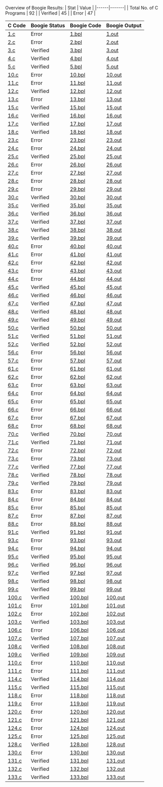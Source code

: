 Overview of Boogie Results:
| Stat | Value |
|------|-------|
| Total No. of C Programs | 92 |
| Verified | 45 |
| Error | 47 |

| C Code | Boogie Status | Boogie Code | Boogie Output |
|--------|---------------|-------------|---------------|
| [1.c](./c_benchmark_anon/1.c) | Error | [1.bpl](./boogie_translated/1.bpl) | [1.out](./boogie_translated/1.out) |
| [2.c](./c_benchmark_anon/2.c) | Error | [2.bpl](./boogie_translated/2.bpl) | [2.out](./boogie_translated/2.out) |
| [3.c](./c_benchmark_anon/3.c) | Verified | [3.bpl](./boogie_translated/3.bpl) | [3.out](./boogie_translated/3.out) |
| [4.c](./c_benchmark_anon/4.c) | Verified | [4.bpl](./boogie_translated/4.bpl) | [4.out](./boogie_translated/4.out) |
| [5.c](./c_benchmark_anon/5.c) | Verified | [5.bpl](./boogie_translated/5.bpl) | [5.out](./boogie_translated/5.out) |
| [10.c](./c_benchmark_anon/10.c) | Error | [10.bpl](./boogie_translated/10.bpl) | [10.out](./boogie_translated/10.out) |
| [11.c](./c_benchmark_anon/11.c) | Error | [11.bpl](./boogie_translated/11.bpl) | [11.out](./boogie_translated/11.out) |
| [12.c](./c_benchmark_anon/12.c) | Verified | [12.bpl](./boogie_translated/12.bpl) | [12.out](./boogie_translated/12.out) |
| [13.c](./c_benchmark_anon/13.c) | Error | [13.bpl](./boogie_translated/13.bpl) | [13.out](./boogie_translated/13.out) |
| [15.c](./c_benchmark_anon/15.c) | Verified | [15.bpl](./boogie_translated/15.bpl) | [15.out](./boogie_translated/15.out) |
| [16.c](./c_benchmark_anon/16.c) | Verified | [16.bpl](./boogie_translated/16.bpl) | [16.out](./boogie_translated/16.out) |
| [17.c](./c_benchmark_anon/17.c) | Verified | [17.bpl](./boogie_translated/17.bpl) | [17.out](./boogie_translated/17.out) |
| [18.c](./c_benchmark_anon/18.c) | Verified | [18.bpl](./boogie_translated/18.bpl) | [18.out](./boogie_translated/18.out) |
| [23.c](./c_benchmark_anon/23.c) | Error | [23.bpl](./boogie_translated/23.bpl) | [23.out](./boogie_translated/23.out) |
| [24.c](./c_benchmark_anon/24.c) | Error | [24.bpl](./boogie_translated/24.bpl) | [24.out](./boogie_translated/24.out) |
| [25.c](./c_benchmark_anon/25.c) | Verified | [25.bpl](./boogie_translated/25.bpl) | [25.out](./boogie_translated/25.out) |
| [26.c](./c_benchmark_anon/26.c) | Error | [26.bpl](./boogie_translated/26.bpl) | [26.out](./boogie_translated/26.out) |
| [27.c](./c_benchmark_anon/27.c) | Error | [27.bpl](./boogie_translated/27.bpl) | [27.out](./boogie_translated/27.out) |
| [28.c](./c_benchmark_anon/28.c) | Error | [28.bpl](./boogie_translated/28.bpl) | [28.out](./boogie_translated/28.out) |
| [29.c](./c_benchmark_anon/29.c) | Error | [29.bpl](./boogie_translated/29.bpl) | [29.out](./boogie_translated/29.out) |
| [30.c](./c_benchmark_anon/30.c) | Verified | [30.bpl](./boogie_translated/30.bpl) | [30.out](./boogie_translated/30.out) |
| [35.c](./c_benchmark_anon/35.c) | Verified | [35.bpl](./boogie_translated/35.bpl) | [35.out](./boogie_translated/35.out) |
| [36.c](./c_benchmark_anon/36.c) | Verified | [36.bpl](./boogie_translated/36.bpl) | [36.out](./boogie_translated/36.out) |
| [37.c](./c_benchmark_anon/37.c) | Verified | [37.bpl](./boogie_translated/37.bpl) | [37.out](./boogie_translated/37.out) |
| [38.c](./c_benchmark_anon/38.c) | Verified | [38.bpl](./boogie_translated/38.bpl) | [38.out](./boogie_translated/38.out) |
| [39.c](./c_benchmark_anon/39.c) | Verified | [39.bpl](./boogie_translated/39.bpl) | [39.out](./boogie_translated/39.out) |
| [40.c](./c_benchmark_anon/40.c) | Error | [40.bpl](./boogie_translated/40.bpl) | [40.out](./boogie_translated/40.out) |
| [41.c](./c_benchmark_anon/41.c) | Error | [41.bpl](./boogie_translated/41.bpl) | [41.out](./boogie_translated/41.out) |
| [42.c](./c_benchmark_anon/42.c) | Error | [42.bpl](./boogie_translated/42.bpl) | [42.out](./boogie_translated/42.out) |
| [43.c](./c_benchmark_anon/43.c) | Error | [43.bpl](./boogie_translated/43.bpl) | [43.out](./boogie_translated/43.out) |
| [44.c](./c_benchmark_anon/44.c) | Error | [44.bpl](./boogie_translated/44.bpl) | [44.out](./boogie_translated/44.out) |
| [45.c](./c_benchmark_anon/45.c) | Verified | [45.bpl](./boogie_translated/45.bpl) | [45.out](./boogie_translated/45.out) |
| [46.c](./c_benchmark_anon/46.c) | Verified | [46.bpl](./boogie_translated/46.bpl) | [46.out](./boogie_translated/46.out) |
| [47.c](./c_benchmark_anon/47.c) | Verified | [47.bpl](./boogie_translated/47.bpl) | [47.out](./boogie_translated/47.out) |
| [48.c](./c_benchmark_anon/48.c) | Verified | [48.bpl](./boogie_translated/48.bpl) | [48.out](./boogie_translated/48.out) |
| [49.c](./c_benchmark_anon/49.c) | Verified | [49.bpl](./boogie_translated/49.bpl) | [49.out](./boogie_translated/49.out) |
| [50.c](./c_benchmark_anon/50.c) | Verified | [50.bpl](./boogie_translated/50.bpl) | [50.out](./boogie_translated/50.out) |
| [51.c](./c_benchmark_anon/51.c) | Verified | [51.bpl](./boogie_translated/51.bpl) | [51.out](./boogie_translated/51.out) |
| [52.c](./c_benchmark_anon/52.c) | Verified | [52.bpl](./boogie_translated/52.bpl) | [52.out](./boogie_translated/52.out) |
| [56.c](./c_benchmark_anon/56.c) | Error | [56.bpl](./boogie_translated/56.bpl) | [56.out](./boogie_translated/56.out) |
| [57.c](./c_benchmark_anon/57.c) | Error | [57.bpl](./boogie_translated/57.bpl) | [57.out](./boogie_translated/57.out) |
| [61.c](./c_benchmark_anon/61.c) | Error | [61.bpl](./boogie_translated/61.bpl) | [61.out](./boogie_translated/61.out) |
| [62.c](./c_benchmark_anon/62.c) | Error | [62.bpl](./boogie_translated/62.bpl) | [62.out](./boogie_translated/62.out) |
| [63.c](./c_benchmark_anon/63.c) | Error | [63.bpl](./boogie_translated/63.bpl) | [63.out](./boogie_translated/63.out) |
| [64.c](./c_benchmark_anon/64.c) | Error | [64.bpl](./boogie_translated/64.bpl) | [64.out](./boogie_translated/64.out) |
| [65.c](./c_benchmark_anon/65.c) | Error | [65.bpl](./boogie_translated/65.bpl) | [65.out](./boogie_translated/65.out) |
| [66.c](./c_benchmark_anon/66.c) | Error | [66.bpl](./boogie_translated/66.bpl) | [66.out](./boogie_translated/66.out) |
| [67.c](./c_benchmark_anon/67.c) | Error | [67.bpl](./boogie_translated/67.bpl) | [67.out](./boogie_translated/67.out) |
| [68.c](./c_benchmark_anon/68.c) | Error | [68.bpl](./boogie_translated/68.bpl) | [68.out](./boogie_translated/68.out) |
| [70.c](./c_benchmark_anon/70.c) | Verified | [70.bpl](./boogie_translated/70.bpl) | [70.out](./boogie_translated/70.out) |
| [71.c](./c_benchmark_anon/71.c) | Verified | [71.bpl](./boogie_translated/71.bpl) | [71.out](./boogie_translated/71.out) |
| [72.c](./c_benchmark_anon/72.c) | Error | [72.bpl](./boogie_translated/72.bpl) | [72.out](./boogie_translated/72.out) |
| [73.c](./c_benchmark_anon/73.c) | Error | [73.bpl](./boogie_translated/73.bpl) | [73.out](./boogie_translated/73.out) |
| [77.c](./c_benchmark_anon/77.c) | Verified | [77.bpl](./boogie_translated/77.bpl) | [77.out](./boogie_translated/77.out) |
| [78.c](./c_benchmark_anon/78.c) | Verified | [78.bpl](./boogie_translated/78.bpl) | [78.out](./boogie_translated/78.out) |
| [79.c](./c_benchmark_anon/79.c) | Verified | [79.bpl](./boogie_translated/79.bpl) | [79.out](./boogie_translated/79.out) |
| [83.c](./c_benchmark_anon/83.c) | Error | [83.bpl](./boogie_translated/83.bpl) | [83.out](./boogie_translated/83.out) |
| [84.c](./c_benchmark_anon/84.c) | Error | [84.bpl](./boogie_translated/84.bpl) | [84.out](./boogie_translated/84.out) |
| [85.c](./c_benchmark_anon/85.c) | Error | [85.bpl](./boogie_translated/85.bpl) | [85.out](./boogie_translated/85.out) |
| [87.c](./c_benchmark_anon/87.c) | Error | [87.bpl](./boogie_translated/87.bpl) | [87.out](./boogie_translated/87.out) |
| [88.c](./c_benchmark_anon/88.c) | Error | [88.bpl](./boogie_translated/88.bpl) | [88.out](./boogie_translated/88.out) |
| [91.c](./c_benchmark_anon/91.c) | Verified | [91.bpl](./boogie_translated/91.bpl) | [91.out](./boogie_translated/91.out) |
| [93.c](./c_benchmark_anon/93.c) | Error | [93.bpl](./boogie_translated/93.bpl) | [93.out](./boogie_translated/93.out) |
| [94.c](./c_benchmark_anon/94.c) | Error | [94.bpl](./boogie_translated/94.bpl) | [94.out](./boogie_translated/94.out) |
| [95.c](./c_benchmark_anon/95.c) | Verified | [95.bpl](./boogie_translated/95.bpl) | [95.out](./boogie_translated/95.out) |
| [96.c](./c_benchmark_anon/96.c) | Verified | [96.bpl](./boogie_translated/96.bpl) | [96.out](./boogie_translated/96.out) |
| [97.c](./c_benchmark_anon/97.c) | Verified | [97.bpl](./boogie_translated/97.bpl) | [97.out](./boogie_translated/97.out) |
| [98.c](./c_benchmark_anon/98.c) | Verified | [98.bpl](./boogie_translated/98.bpl) | [98.out](./boogie_translated/98.out) |
| [99.c](./c_benchmark_anon/99.c) | Verified | [99.bpl](./boogie_translated/99.bpl) | [99.out](./boogie_translated/99.out) |
| [100.c](./c_benchmark_anon/100.c) | Verified | [100.bpl](./boogie_translated/100.bpl) | [100.out](./boogie_translated/100.out) |
| [101.c](./c_benchmark_anon/101.c) | Error | [101.bpl](./boogie_translated/101.bpl) | [101.out](./boogie_translated/101.out) |
| [102.c](./c_benchmark_anon/102.c) | Error | [102.bpl](./boogie_translated/102.bpl) | [102.out](./boogie_translated/102.out) |
| [103.c](./c_benchmark_anon/103.c) | Verified | [103.bpl](./boogie_translated/103.bpl) | [103.out](./boogie_translated/103.out) |
| [106.c](./c_benchmark_anon/106.c) | Error | [106.bpl](./boogie_translated/106.bpl) | [106.out](./boogie_translated/106.out) |
| [107.c](./c_benchmark_anon/107.c) | Verified | [107.bpl](./boogie_translated/107.bpl) | [107.out](./boogie_translated/107.out) |
| [108.c](./c_benchmark_anon/108.c) | Verified | [108.bpl](./boogie_translated/108.bpl) | [108.out](./boogie_translated/108.out) |
| [109.c](./c_benchmark_anon/109.c) | Verified | [109.bpl](./boogie_translated/109.bpl) | [109.out](./boogie_translated/109.out) |
| [110.c](./c_benchmark_anon/110.c) | Error | [110.bpl](./boogie_translated/110.bpl) | [110.out](./boogie_translated/110.out) |
| [111.c](./c_benchmark_anon/111.c) | Error | [111.bpl](./boogie_translated/111.bpl) | [111.out](./boogie_translated/111.out) |
| [114.c](./c_benchmark_anon/114.c) | Verified | [114.bpl](./boogie_translated/114.bpl) | [114.out](./boogie_translated/114.out) |
| [115.c](./c_benchmark_anon/115.c) | Verified | [115.bpl](./boogie_translated/115.bpl) | [115.out](./boogie_translated/115.out) |
| [118.c](./c_benchmark_anon/118.c) | Error | [118.bpl](./boogie_translated/118.bpl) | [118.out](./boogie_translated/118.out) |
| [119.c](./c_benchmark_anon/119.c) | Error | [119.bpl](./boogie_translated/119.bpl) | [119.out](./boogie_translated/119.out) |
| [120.c](./c_benchmark_anon/120.c) | Error | [120.bpl](./boogie_translated/120.bpl) | [120.out](./boogie_translated/120.out) |
| [121.c](./c_benchmark_anon/121.c) | Error | [121.bpl](./boogie_translated/121.bpl) | [121.out](./boogie_translated/121.out) |
| [124.c](./c_benchmark_anon/124.c) | Error | [124.bpl](./boogie_translated/124.bpl) | [124.out](./boogie_translated/124.out) |
| [125.c](./c_benchmark_anon/125.c) | Error | [125.bpl](./boogie_translated/125.bpl) | [125.out](./boogie_translated/125.out) |
| [128.c](./c_benchmark_anon/128.c) | Verified | [128.bpl](./boogie_translated/128.bpl) | [128.out](./boogie_translated/128.out) |
| [130.c](./c_benchmark_anon/130.c) | Error | [130.bpl](./boogie_translated/130.bpl) | [130.out](./boogie_translated/130.out) |
| [131.c](./c_benchmark_anon/131.c) | Verified | [131.bpl](./boogie_translated/131.bpl) | [131.out](./boogie_translated/131.out) |
| [132.c](./c_benchmark_anon/132.c) | Verified | [132.bpl](./boogie_translated/132.bpl) | [132.out](./boogie_translated/132.out) |
| [133.c](./c_benchmark_anon/133.c) | Verified | [133.bpl](./boogie_translated/133.bpl) | [133.out](./boogie_translated/133.out) |

    